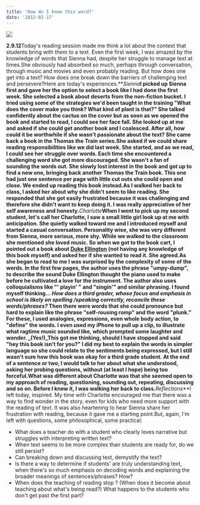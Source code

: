 ```yaml
---
title: 'How do I know this word?'
date: '2012-02-17'
---
```


![](https://uploads-ssl.webflow.com/5dbd14435ad64f288d7d3f35/5dbe297c5ad64f842582bcd0_TextComplexity2-300x225.jpeg)

**2.9.12**Today's reading session made me think a lot about the context that students bring with them to a text. Even the first week, I was amazed by the knowledge of words that Sienna had, despite her struggle to manage text at times.She obviously had absorbed so much, perhaps through conversation, through music and movies and even probably reading. But how does one get into a text? How does one break down the barriers of challenging text and persevere?Here are today's experiences.**_Sienna_**I picked up Sienna first and gave her the option to select a book like I had done the first week. She selected a book about deserts from the non-fiction bucket. I tried using some of the strategies we'd been taught in the training "What does the cover make you think? What kind of plant is that?" She talked confidently about the cactus on the cover but as soon as we opened the book and started to read, I could see her face fall. She looked up at me and asked if she could get another book and I coalesced. After all, how could it be worthwhile if she wasn't passionate about the text? She came back a book in the Thomas the Train series.She asked if we could share reading responsibilities like we did last week. She started, and as we read, I could see her struggle over words. Each time she encountered a challenging word she got more discouraged. She wasn't a fan of sounding the words out. She slowly lost interest in the book and got up to find a new one, bringing back another Thomas the Train book. This one had just one sentence per page with little cut outs she could open and close. We ended up reading this book instead.As I walked her back to class, I asked her about why she didn't seem to like reading. She responded that she got easily frustrated because it was challenging and therefore she didn't want to keep doing it. I was really appreciative of her self awareness and honesty.**_Charlotte_**When I went to pick up my second student, let's call her Charlotte, I saw a small little girl look up at me with anticipation. She quietly walked toward me and I introduced myself and started a casual conversation. Personality wise, she was very different from Sienna, more serious, more shy. While we walked to the classroom she mentioned she loved music. So when we got to the book cart, I pointed out a book about [Duke Ellington](http://www.amazon.com/Duke-Ellington-Prince-Orchestra-Caldecott/dp/0786801786) (not having any knowledge of this book myself) and asked her if she wanted to read it. She agreed.As she began to read to me I was surprised by the complexity of some of the words. In the first few pages, the author uses the phrase "umpy-dump", to describe the sound Duke Ellington thought the piano used to make before he cultivated a love for the instrument. The author also uses colloquialisms like "' playin' " and "singin'" and similar phrasing. I found myself thinking... _How does a third grader, whose focus and emphasis in school is likely on spelling /speaking correctly, reconcile these words/phrases?_ Then there were words that she could pronounce but hard to explain like the phrase "self-rousing romp" and the word "plunk." For these, I used analogies, expressions, even whole body action, to "define" the words. I even used my iPhone to pull up a clip, to illustrate what ragtime music sounded like, which prompted some laughter and wonder. _(Yes!)_This got me thinking, should I have stopped and said "hey this book isn't for you?" I did my best to explain the words in simpler language so she could relate to the sentiments being expressed, but I still wasn't sure how this book was okay for a third grade student. At the end of a sentence or two, I would talk to her about what she understood, asking her probing questions, without (at least I hope) being too forceful.What was different about Charlotte was that she seemed open to my approach of reading, questioning, sounding out, repeating, discussing and so on. Before I knew it, I was walking her back to class.**_Reflections_**I left today, inspired. My time with Charlotte encouraged me that there was a way to find wonder in the story, even for kids who need more support with the reading of text. It was also heartening to hear Sienna share her frustration with reading, because it gave me a starting point.But, again, I'm left with questions, some philosophical, some practical:

*   What does a teacher do with a student who clearly loves narrative but struggles with interpreting written text?
*   When text seems to be more complex than students are ready for, do we still persist?
*   Can breaking down and discussing text, demystify the text?
*   Is there a way to determine if students' are truly understanding text, when there's so much emphasis on decoding words and explaining the broader meanings of sentences/phrases? How?
*   When does the teaching of reading stop ? (When does it become about teaching about what's being read?) What happens to the students who don't get past the first part?